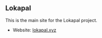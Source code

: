 ## Lokapal

This is the main site for the Lokapal project.

- Website: [lokapal.xyz](https://lokapal.xyz)